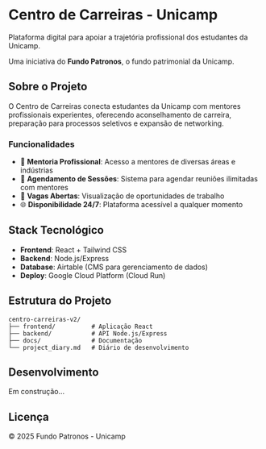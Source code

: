 # Centro de Carreiras - Unicamp

Plataforma digital para apoiar a trajetória profissional dos estudantes da Unicamp.

Uma iniciativa do **Fundo Patronos**, o fundo patrimonial da Unicamp.

## Sobre o Projeto

O Centro de Carreiras conecta estudantes da Unicamp com mentores profissionais experientes, oferecendo aconselhamento de carreira, preparação para processos seletivos e expansão de networking.

### Funcionalidades

- 🎯 **Mentoria Profissional**: Acesso a mentores de diversas áreas e indústrias
- 📅 **Agendamento de Sessões**: Sistema para agendar reuniões ilimitadas com mentores
- 💼 **Vagas Abertas**: Visualização de oportunidades de trabalho
- 🌐 **Disponibilidade 24/7**: Plataforma acessível a qualquer momento

## Stack Tecnológico

- **Frontend**: React + Tailwind CSS
- **Backend**: Node.js/Express
- **Database**: Airtable (CMS para gerenciamento de dados)
- **Deploy**: Google Cloud Platform (Cloud Run)

## Estrutura do Projeto

```
centro-carreiras-v2/
├── frontend/          # Aplicação React
├── backend/           # API Node.js/Express
├── docs/              # Documentação
└── project_diary.md   # Diário de desenvolvimento
```

## Desenvolvimento

Em construção...

## Licença

© 2025 Fundo Patronos - Unicamp
